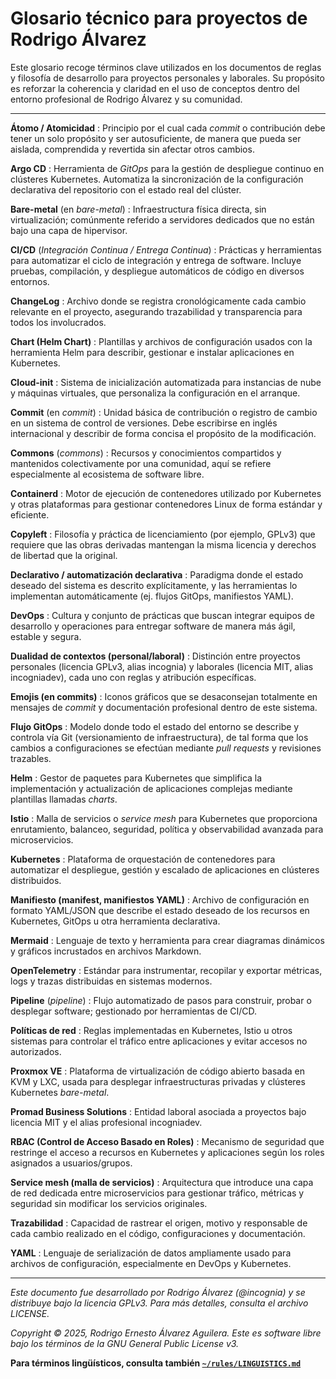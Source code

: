# Glosario técnico para proyectos de Rodrigo Álvarez

Este glosario recoge términos clave utilizados en los documentos de reglas y filosofía de desarrollo para proyectos personales y laborales. Su propósito es reforzar la coherencia y claridad en el uso de conceptos dentro del entorno profesional de Rodrigo Álvarez y su comunidad.

---

**Átomo / Atomicidad**
: Principio por el cual cada *commit* o contribución debe tener un solo propósito y ser autosuficiente, de manera que pueda ser aislada, comprendida y revertida sin afectar otros cambios.

**Argo CD**
: Herramienta de *GitOps* para la gestión de despliegue continuo en clústeres Kubernetes. Automatiza la sincronización de la configuración declarativa del repositorio con el estado real del clúster.

**Bare-metal** (en *bare-metal*)
: Infraestructura física directa, sin virtualización; comúnmente referido a servidores dedicados que no están bajo una capa de hipervisor.

**CI/CD** (*Integración Continua / Entrega Continua*)
: Prácticas y herramientas para automatizar el ciclo de integración y entrega de software. Incluye pruebas, compilación, y despliegue automáticos de código en diversos entornos.

**ChangeLog**
: Archivo donde se registra cronológicamente cada cambio relevante en el proyecto, asegurando trazabilidad y transparencia para todos los involucrados.

**Chart (Helm Chart)**
: Plantillas y archivos de configuración usados con la herramienta Helm para describir, gestionar e instalar aplicaciones en Kubernetes.

**Cloud-init**
: Sistema de inicialización automatizada para instancias de nube y máquinas virtuales, que personaliza la configuración en el arranque.

**Commit** (en *commit*)
: Unidad básica de contribución o registro de cambio en un sistema de control de versiones. Debe escribirse en inglés internacional y describir de forma concisa el propósito de la modificación.

**Commons** (*commons*)
: Recursos y conocimientos compartidos y mantenidos colectivamente por una comunidad, aquí se refiere especialmente al ecosistema de software libre.

**Containerd**
: Motor de ejecución de contenedores utilizado por Kubernetes y otras plataformas para gestionar contenedores Linux de forma estándar y eficiente.

**Copyleft**
: Filosofía y práctica de licenciamiento (por ejemplo, GPLv3) que requiere que las obras derivadas mantengan la misma licencia y derechos de libertad que la original.

**Declarativo / automatización declarativa**
: Paradigma donde el estado deseado del sistema es descrito explícitamente, y las herramientas lo implementan automáticamente (ej. flujos GitOps, manifiestos YAML).

**DevOps**
: Cultura y conjunto de prácticas que buscan integrar equipos de desarrollo y operaciones para entregar software de manera más ágil, estable y segura.

**Dualidad de contextos (personal/laboral)**
: Distinción entre proyectos personales (licencia GPLv3, alias incognia) y laborales (licencia MIT, alias incogniadev), cada uno con reglas y atribución específicas.

**Emojis (en commits)**
: Iconos gráficos que se desaconsejan totalmente en mensajes de *commit* y documentación profesional dentro de este sistema.

**Flujo GitOps**
: Modelo donde todo el estado del entorno se describe y controla vía Git (versionamiento de infraestructura), de tal forma que los cambios a configuraciones se efectúan mediante *pull requests* y revisiones trazables.

**Helm**
: Gestor de paquetes para Kubernetes que simplifica la implementación y actualización de aplicaciones complejas mediante plantillas llamadas *charts*.

**Istio**
: Malla de servicios o *service mesh* para Kubernetes que proporciona enrutamiento, balanceo, seguridad, política y observabilidad avanzada para microservicios.

**Kubernetes**
: Plataforma de orquestación de contenedores para automatizar el despliegue, gestión y escalado de aplicaciones en clústeres distribuidos.

**Manifiesto (manifest, manifiestos YAML)**
: Archivo de configuración en formato YAML/JSON que describe el estado deseado de los recursos en Kubernetes, GitOps u otra herramienta declarativa.

**Mermaid**
: Lenguaje de texto y herramienta para crear diagramas dinámicos y gráficos incrustados en archivos Markdown.

**OpenTelemetry**
: Estándar para instrumentar, recopilar y exportar métricas, logs y trazas distribuidas en sistemas modernos.

**Pipeline** (*pipeline*)
: Flujo automatizado de pasos para construir, probar o desplegar software; gestionado por herramientas de CI/CD.

**Políticas de red**
: Reglas implementadas en Kubernetes, Istio u otros sistemas para controlar el tráfico entre aplicaciones y evitar accesos no autorizados.

**Proxmox VE**
: Plataforma de virtualización de código abierto basada en KVM y LXC, usada para desplegar infraestructuras privadas y clústeres Kubernetes *bare-metal*.

**Promad Business Solutions**
: Entidad laboral asociada a proyectos bajo licencia MIT y el alias profesional incogniadev.

**RBAC (Control de Acceso Basado en Roles)**
: Mecanismo de seguridad que restringe el acceso a recursos en Kubernetes y aplicaciones según los roles asignados a usuarios/grupos.

**Service mesh (malla de servicios)**
: Arquitectura que introduce una capa de red dedicada entre microservicios para gestionar tráfico, métricas y seguridad sin modificar los servicios originales.

**Trazabilidad**
: Capacidad de rastrear el origen, motivo y responsable de cada cambio realizado en el código, configuraciones y documentación.

**YAML**
: Lenguaje de serialización de datos ampliamente usado para archivos de configuración, especialmente en DevOps y Kubernetes.

---

*Este documento fue desarrollado por Rodrigo Álvarez (@incognia) y se distribuye bajo la licencia GPLv3. Para más detalles, consulta el archivo LICENSE.*

*Copyright © 2025, Rodrigo Ernesto Álvarez Aguilera. Este es software libre bajo los términos de la GNU General Public License v3.*

**Para términos lingüísticos, consulta también [`~/rules/LINGUISTICS.md`](./LINGUISTICS.md)**

